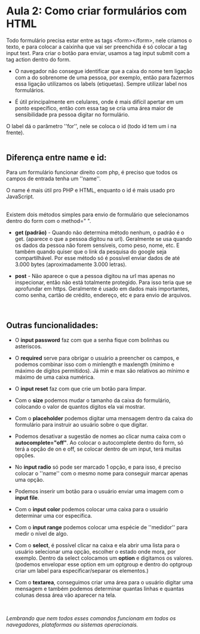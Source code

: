 # Aula 2: Como criar formulários com HTML 

 
Todo formulário precisa estar entre as tags &lt;form&gt;&lt;/form&gt;, nele criamos o texto, e para colocar a caixinha que vai ser preenchida é só colocar a tag input text. Para criar o botão para enviar, usamos a tag input submit com a tag action dentro do form. 

* O navegador não consegue identificar que a caixa do nome tem ligação com a do sobrenome de uma pessoa, por exemplo, então para fazermos essa ligação utilizamos os labels (etiquetas). Sempre utilizar label nos formulários. 

* É útil principalmente em celulares, onde é mais difícil apertar em um ponto específico, então com essa tag se cria uma área maior de sensibilidade pra pessoa digitar no formulário. 

O label dá o parâmetro ''for'', nele se coloca o id (todo id tem um i na frente). 
<br>
<br>

## Diferença entre name e id: 

Para um formulário funcionar direito com php, é preciso que todos os campos de entrada tenha um ''name''. 

O name é mais útil pro PHP e HTML, enquanto o id é mais usado pro JavaScript. 
<br>
<br>

Existem dois métodos simples para envio de formulário que selecionamos dentro do form com o method=" ". 

* <strong>get (padrão)</strong> - Quando não determina método nenhum, o padrão é o get. (aparece o que a pessoa digitou na url). Geralmente se usa quando os dados da pessoa não forem sensíveis, como peso, nome, etc. E também quando quiser que o link da pesquisa do google seja compartilhável. Por esse método só é possível enviar dados de até 3.000 bytes (aproximadamente 3.000 letras). 

* <strong>post</strong> - Não aparece o que a pessoa digitou na url mas apenas no inspecionar, então não está totalmente protegido. Para isso teria que se aprofundar em https. Geralmente é usado em dados mais importantes, como senha, cartão de crédito, endereço, etc e para envio de arquivos. 
<br>

## Outras funcionalidades: 

* O <strong>input password</strong> faz com que a senha fique com bolinhas ou asteriscos. 

* O <strong>required</strong> serve para obrigar o usuário a preencher os campos, e podemos combinar isso com o minlength e maxlength (mínimo e máximo de dígitos permitidos). Já min e max são relativos ao mínimo e máximo de uma caixa numérica. 

* O <strong>input reset</strong> faz com que crie um botão para limpar. 

* Com o <strong>size</strong> podemos mudar o tamanho da caixa do formulário, colocando o valor de quantos dígitos ela vai mostrar. 

* Com o <strong>placeholder</strong> podemos digitar uma mensagem dentro da caixa do formulário para instruir ao usuário sobre o que digitar. 
 
* Podemos desativar a sugestão de nomes ao clicar numa caixa com o <strong>autocomplete="off"</strong>. Ao colocar o autocomplete dentro do form, só terá a opção de on e off, se colocar dentro de um input, terá muitas opções. 

* No <strong>input radio</strong> só pode ser marcado 1 opção, e para isso, é preciso colocar o ''name'' com o mesmo nome para conseguir marcar apenas uma opção.  

* Podemos inserir um botão para o usuário enviar uma imagem com o <strong>input file</strong>. 

* Com o <strong>input color</strong> podemos colocar uma caixa para o usuário determinar uma cor específica. 

* Com o <strong>input range</strong> podemos colocar uma espécie de ''medidor'' para medir o nível de algo. 

* Com o <strong>select</strong>, é possível clicar na caixa e ela abrir uma lista para o usuário selecionar uma opção, escolher o estado onde mora, por exemplo. Dentro da select colocamos um <strong>option</strong> e digitamos os valores. (podemos envelopar esse option em um optgroup e dentro do optgroup criar um label para especificar/separar os elementos.) 

* Com o <strong>textarea</strong>, conseguimos criar uma área para o usuário digitar uma mensagem e também podemos determinar quantas linhas e quantas colunas dessa área vão aparecer na tela. 
<br>

*Lembrando que nem todos esses comandos funcionam em todos os navegadores, plataformas ou sistemas operacionais.*
